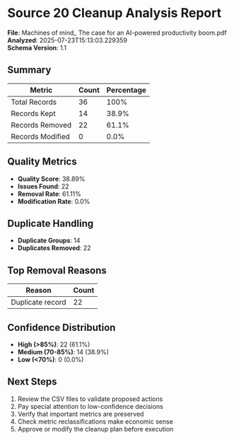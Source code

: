# Source 20 Cleanup Analysis Report

**File**: Machines of mind_ The case for an AI-powered productivity boom.pdf  
**Analyzed**: 2025-07-23T15:13:03.229359  
**Schema Version**: 1.1

## Summary

| Metric | Count | Percentage |
|--------|-------|------------|
| Total Records | 36 | 100% |
| Records Kept | 14 | 38.9% |
| Records Removed | 22 | 61.1% |
| Records Modified | 0 | 0.0% |

## Quality Metrics

- **Quality Score**: 38.89%
- **Issues Found**: 22
- **Removal Rate**: 61.11%
- **Modification Rate**: 0.0%

## Duplicate Handling

- **Duplicate Groups**: 14
- **Duplicates Removed**: 22

## Top Removal Reasons

| Reason | Count |
|--------|-------|
| Duplicate record | 22 |

## Confidence Distribution

- **High (>85%)**: 22 (61.1%)
- **Medium (70-85%)**: 14 (38.9%)
- **Low (<70%)**: 0 (0.0%)

## Next Steps

1. Review the CSV files to validate proposed actions
2. Pay special attention to low-confidence decisions
3. Verify that important metrics are preserved
4. Check metric reclassifications make economic sense
5. Approve or modify the cleanup plan before execution
